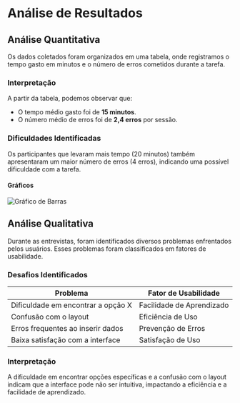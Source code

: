 # Análise de Resultados 

## Análise Quantitativa

Os dados coletados foram organizados em uma tabela, onde registramos o tempo gasto em minutos e o número de erros cometidos durante a tarefa.

### Interpretação

A partir da tabela, podemos observar que:

- O tempo médio gasto foi de **15 minutos**.
- O número médio de erros foi de **2,4 erros** por sessão.

### Dificuldades Identificadas

Os participantes que levaram mais tempo (20 minutos) também apresentaram um maior número de erros (4 erros), indicando uma possível dificuldade com a tarefa.

#### Gráficos

![Gráfico de Barras](gráficos/grafico_barras.png)

## Análise Qualitativa

Durante as entrevistas, foram identificados diversos problemas enfrentados pelos usuários. Esses problemas foram classificados em fatores de usabilidade.

### Desafios Identificados

| Problema                              | Fator de Usabilidade       |
|---------------------------------------|----------------------------|
| Dificuldade em encontrar a opção X    | Facilidade de Aprendizado  |
| Confusão com o layout                 | Eficiência de Uso          |
| Erros frequentes ao inserir dados     | Prevenção de Erros        |
| Baixa satisfação com a interface      | Satisfação de Uso          |

### Interpretação

A dificuldade em encontrar opções específicas e a confusão com o layout indicam que a interface pode não ser intuitiva, impactando a eficiência e a facilidade de aprendizado.


